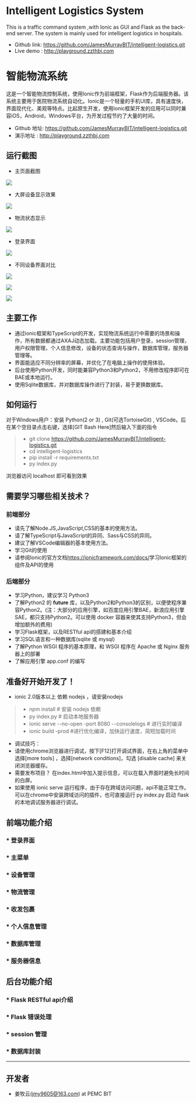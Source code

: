 # Intelligent Logistics System

This is a traffic command system ,with Ionic as GUI and Flask as the back-end server. The system is mainly used for intelligent logistics in hospitals.

* Github link: <https://github.com/JamesMurrayBIT/intelligent-logistics.git>  
* Live demo : <http://playground.zzthbj.com>

# 智能物流系统

这是一个智能物流控制系统，使用Ionic作为前端框架，Flask作为后端服务器。该系统主要用于医院物流系统自动化。Ionic是一个轻量的手机UI库，具有速度快，界面现代化、美观等特点。比起原生开发，使用Ionic框架开发的应用可以同时兼容iOS，Android，Windows平台，为开发过程节约了大量的时间。

* Github 地址: <https://github.com/JamesMurrayBIT/intelligent-logistics.git>  
* 演示地址 : <http://playground.zzthbj.com>

## 运行截图

* 主页面截图

![](https://github.com/JamesMurrayBIT/intelligent-logistics/raw/master/img_readme/main_menu_android.jpg)

* 大屏设备显示效果

![](https://github.com/JamesMurrayBIT/intelligent-logistics/raw/master/img_readme/main_menu_wide.jpg)

* 物流状态显示

![](https://github.com/JamesMurrayBIT/intelligent-logistics/raw/master/img_readme/status_wp.jpg)


* 登录界面

![](https://github.com/JamesMurrayBIT/intelligent-logistics/raw/master/img_readme/login_ios.jpg)

* 不同设备界面对比

![](https://github.com/JamesMurrayBIT/intelligent-logistics/raw/master/img_readme/change_pw_android.jpg)

![](https://github.com/JamesMurrayBIT/intelligent-logistics/raw/master/img_readme/change_pw_ios.jpg)

![](https://github.com/JamesMurrayBIT/intelligent-logistics/raw/master/img_readme/change_pw_wp.jpg)

## 主要工作

* 通过ionic框架和TypeScript的开发，实现物流系统运行中需要的场景和操作，所有数据都通过AXAJ动态加载。主要功能包括用户登录，session管理，用户权限管理，个人信息修改，设备的状态查询与操作，数据库管理，服务器管理等。
* 界面能适应不同分辨率的屏幕，并优化了在电脑上操作的使用体验。
* 后台使用Python开发，同时能兼容Python3和Python2，不用修改程序即可在BAE或本地运行。
* 使用Sqlite数据库，并对数据库操作进行了封装，易于更换数据库。

## 如何运行

对于Windows用户：安装 Python(2 or 3) , Git(可选TortoiseGit) , VSCode。后在某个空目录点击右键，选择[GIT Bash Here]然后输入下面的指令

> * git clone <https://github.com/JamesMurrayBIT/intelligent-logistics.git>
> * cd intelligent-logistics
> * pip install -r requirements.txt
> * py index.py

浏览器访问 localhost 即可看到效果

## 需要学习哪些相关技术？

### 前端部分

* 请先了解Node.JS,JavaScript,CSS的基本的使用方法。
* 请了解TypeScript与JavaScript的异同、Sass与CSS的异同。
* 建议了解VSCode编辑器的基本使用方法。
* 学习Git的使用
* 请参阅Ionic的官方文档<https://ionicframework.com/docs/>学习Ionic框架的组件及API的使用

### 后端部分

* 学习Python，建议学习 Python3
* 了解Python2 的 __future__ 库，以及Python2和Python3的区别，以便使程序兼容Python2。(注：大部分的应用引擎，如百度应用引擎BAE，新浪应用引擎SAE，都只支持Python2。可以使用 docker 容器来使其支持Python3，但会增加额外的费用)
* 学习Flask框架，以及RESTful api的搭建和基本介绍
* 学习SQL语言和一种数据库(sqlite 或 mysql)
* 了解Python WSGI 程序的基本原理，和 WSGI 程序在 Apache 或 Nginx 服务器上的部署
* 了解应用引擎 app.conf 的编写

## 准备好开始开发了！

* ionic 2.0版本以上 依赖 nodejs ，请安装nodejs

> * npm install # 安装 nodejs 依赖
> * py index.py # 启动本地服务器
> * ionic serve --no-open -port 8080 --consolelogs # 进行实时编译
> * ionic build -prod #进行优化编译，加快运行速度，简短加载时间

* 调试技巧：
* 请使用chrome浏览器进行调试，按下[F12]打开调试界面，在右上角的菜单中选择[more tools] ，选择[network conditions]，勾选 [disable cache] 来关闭浏览器缓存。
* 需要发布项目？ 在index.html中加入提示信息，可以在载入界面时避免长时间的白屏。
* 如果使用 ionic serve 运行程序，由于存在跨域访问问题，api不能正常工作。可以在chrome中安装跨域访问的插件，也可直接运行 py index.py 启动 flask 的本地调试服务器进行调试。 

## 前端功能介绍

### * 登录界面

### * 主菜单

### * 设备管理

### * 物流管理

### * 收发包裹

### * 个人信息管理

### * 数据库管理

### * 服务器信息


## 后台功能介绍

### * Flask RESTful api介绍

### * Flask 错误处理

### * session 管理

### * 数据库封装

---------

## 开发者

* 姜牧云(jmy9605@163.com) at PEMC BIT
